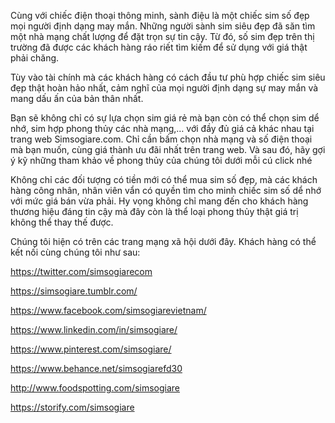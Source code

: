 Cùng với chiếc điện thoại thông minh, sành điệu là một chiếc sim số đẹp mọi người định dạng may mắn. Những người sành sim siêu đẹp đã săn tìm một nhà mạng chất lượng để đặt trọn sự tin cậy. Từ đó, số sim đẹp trên thị trường đã được các khách hàng ráo riết tìm kiếm để sử dụng với giá thật phải chăng.

Tùy vào tài chính mà các khách hàng có cách đầu tư phù hợp chiếc sim siêu đẹp thật hoàn hảo nhất, cảm nghĩ của mọi người định dạng sự may mắn và mang dấu ấn của bản thân nhất.

Bạn sẽ không chỉ có sự lựa chọn sim giá rẻ mà bạn còn có thể chọn sim dể nhớ, sim hợp phong thủy các nhà mạng,… với đầy đủ giá cả khác nhau tại trang web Simsogiare.com. Chỉ cần bấm chọn nhà mạng và số điện thoại mà bạn muốn, cùng giá thành ưu đãi nhất trên trang web. Và sau đó, hãy gợi ý kỹ những tham khảo về phong thủy của chúng tôi dưới mỗi cú click nhé

Không chỉ các đối tượng có tiền mới có thể mua sim số đẹp, mà các khách hàng công nhân, nhân viên vẩn có quyền tìm cho minh chiếc sim số dể nhớ với mức giá bán vừa phải. Hy vọng không chỉ mang đến cho khách hàng thương hiệu đáng tin cậy mà đây còn là thể loại phong thủy thật giá trị không thể thay thế được.

Chúng tôi hiện có trên các trang mạng xã hội dưới đây. Khách hàng có thể kết nối cùng chúng tôi như sau:

https://twitter.com/simsogiarecom

https://simsogiare.tumblr.com/

https://www.facebook.com/simsogiarevietnam/

https://www.linkedin.com/in/simsogiare/

https://www.pinterest.com/simsogiare/

https://www.behance.net/simsogiarefd30

http://www.foodspotting.com/simsogiare

https://storify.com/simsogiare
